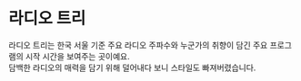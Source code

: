 # 라디오 트리

라디오 트리는 한국 서울 기준 주요 라디오 주파수와 누군가의 취향이 담긴 주요 프로그램의 시작 시간을 보여주는 곳이예요.  
담백한 라디오의 매력을 담기 위해 덜어내다 보니 스타일도 빠져버렸습니다.
